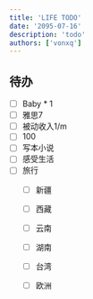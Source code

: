 ```yaml
---
title: 'LIFE TODO'
date: '2095-07-16'
description: 'todo'
authors: ['vonxq']
---
```


## 待办

- [ ] Baby * 1
- [ ] 雅思7
- [ ] 被动收入1/m
- [ ] 100
- [ ] 写本小说
- [ ] 感受生活
- [ ] 旅行
  - [ ] 新疆
  - [ ] 西藏
  - [ ] 云南
  - [ ] 湖南
  - [ ] 台湾
  - [ ] 欧洲

